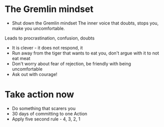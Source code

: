 # The Gremlin mindset
* Shut down the Gremlin mindset
The inner voice that doubts, stops you, make you uncomfortable.

Leads to procrastination, confusion, doubts

* It is clever - it does not respond, it 
* Run away from the tiger that wants to eat you, don't argue with it to not eat meat
* Don't worry  about fear of rejection, be friendly with being uncomfortable
* Ask out with courage!

# Take action now
* Do something that scarers you
* 30 days of committing to one Action
* Apply five second rule - 4, 3, 2, 1

